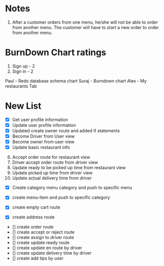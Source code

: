 # Notes
1. After a customer orders from one menu, he/she will not be able to order from another menu. The customer will have to start a new order to order from another menu.



# BurnDown Chart ratings

1. Sign up - 2
2. Sign in - 2


Paul - Redo database schema chart
Suraj - Burndown chart
Alex - My restaurants Tab




# New List

- [x] Get user profile information
- [x] Update user profile information
- [x] Updated create owner route and added if statements
- [x] Become Driver from User view
- [x] Become owner from user view
- [x] Update basic restaurant info
6. Accept order route for restaurant view
7. Driver accept order route from driver view
8. Update ready to be picked up time from restaurant view
9. Update picked up time from driver view
10. Update actual delivery time from driver


- [x] Create category menu category and push to specific menu

- [x] create menu-item and push to specific category

- [x] create empty cart route
- [x] create address route
- [] create order route
- [] create accept or reject route
- [] create assign to driver route
- [] create update ready route
- [] create update en route by driver
- [] create update delivery time by driver
- [] create add tips by user

